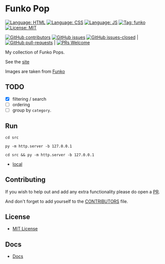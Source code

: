 # Funko Pop

[![Language: HTML](https://img.shields.io/badge/language-html-purple.svg?style=for-the-badge)](https://www.w3.org/html/)
[![Language: CSS](https://img.shields.io/badge/language-css-purple.svg?style=for-the-badge)](https://www.w3.org/Style/CSS/)
[![Language: JS](https://img.shields.io/badge/language-javascript-purple.svg?style=for-the-badge)](https://developer.mozilla.org/en-US/docs/Web/JavaScript)
[![Tag: funko](https://img.shields.io/badge/tag-funko-blue.svg?style=for-the-badge)](https://www.funko.com/)
[![License: MIT](https://img.shields.io/badge/License-MIT-lightgrey.svg?style=for-the-badge)](https://opensource.org/licenses/MIT)

[![GitHub contributors](https://img.shields.io/github/contributors/AlexHedley/funkopop.svg)](https://GitHub.com/AlexHedley/funkopop/graphs/contributors/)
[![GitHub issues](https://img.shields.io/github/issues/AlexHedley/funkopop.svg)](https://GitHub.com/AlexHedley/funkopop/issues/)
[![GitHub issues-closed](https://img.shields.io/github/issues-closed/AlexHedley/funkopop.svg)](https://GitHub.com/AlexHedley/funkopop/issues?q=is%3Aissue+is%3Aclosed) | [![GitHub pull-requests](https://img.shields.io/github/issues-pr/AlexHedley/funkopop.svg)](https://GitHub.com/AlexHedley/funkopop/pull/) | [![PRs Welcome](https://img.shields.io/badge/PRs-welcome-brightgreen.svg?style=flat-square)](http://makeapullrequest.com)

My collection of Funko Pops.

See the [site](https://alexhedley.github.io/funkopop/)

Images are taken from [Funko](https://www.funko.com/)

## TODO

- [x] filtering / search
- [ ] ordering
- [ ] group by `category`.

## Run

`cd src`

`py -m http.server -b 127.0.0.1`

`cd src && py -m http.server -b 127.0.0.1`

- [local](http://localhost:8000/)

## Contributing

If you wish to help out and add any extra functionality please do open a [PR](https://github.com/AlexHedley/funkopop/pulls).

And don't forget to add yourself to the [CONTRIBUTORS](docs/CONTRIBUTORS.md) file.

## License

- [MIT License](LICENSE)

## Docs

- [Docs](README.md)
